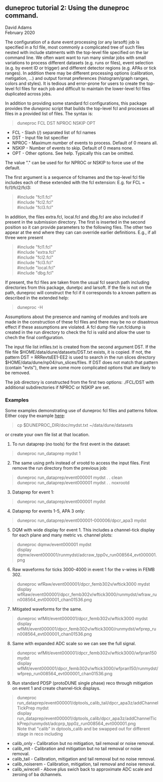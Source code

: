 ## duneproc tutorial 2: Using the duneproc command.

David Adams   
February 2020

The configuration of a dune event processing (or any larsoft) job is specified in a fcl
file, most commonly a complicated tree of such files nested with include statments
with the top-level file specified on the lar command line.
We often want want to run many similar jobs with small variations to process different
datasets (e.g. runs or files), event selection (e.g. by event ID or trigger)
and different detector regions (e.g. APAs or tick ranges).
In addition there may be different processing options (calibration, metigation, ...)
and output format preferences (histogram/graph ranges, colors and styles).
It is tedious and error-prone for users to create the top-level fcl files for each job
and difficult to maintain the lower-level fcl files duplicated across jobs.

In addition to providing some standard fcl configurations, this package provides the *duneproc*
script that builds the top-level fcl and processes all files in a provided list of files.
The syntax is:

> duneproc FCL DST NPROC NSKIP OPT

* FCL - Slash (/) separated list of fcl names
* DST - Input file list specifier
* NPROC - Maximum number of events to process. Default of 0 means all.
* NSKIP - Number of events to skip. Default of 0 means none.
* OPT - Other options. See help. Typically this can be omitted.

The value "." can be used for for NPROC or NSKIP to force use of the default.

The first argument is a sequence of fclnames and the top-level fcl
file includes each of these extended with the fcl extension:
E.g. for FCL = fcl1/fcl2/fcl3:

> #include "fcl1.fcl"  
> #include "fcl2.fcl"  
> #include "fcl3.fcl"  

In addition, the files extra.fcl, local.fcl and dbg.fcl are also included if
present in the submission directory.
The first is inserted in the second position so it can provide parameters
to the following files.
The other two appear at the end where they can can override earlier definitions.
E.g., if all three were present

> #include "fcl1.fcl"  
> #include "extra.fcl"  
> #include "fcl2.fcl"  
> #include "fcl3.fcl"  
> #include "local.fcl"  
> #include "dbg.fcl"

If present, the fcl files are taken from the usual fcl search path including
directories from this package, dunetpc and larsoft.
If the file is not on the path, duneproc will construct the fcl if it corresponds
to a known pattern as described in the extended help:

> duneproc -H

Assumptions about the presence and naming of modules and tools are made in the construction
of these fcl files and there may be no or disastrous effect if these assumptions are violated.
A fcl dump file run.fcldump is created in the run directory to check the fcl is valid and
allow the user to chech the final configuration.

The input file list infiles.txt is created from the second argument DST.
If the file file $HOME/data/dune/datasets/DST.txt exists, it is copied.
If not, the pattern DST = RRRevtsEE1-EE2 is used to search in the run slices directory
$HOME/data/dune/np04/run_slices/files.
If DST does not match that pattern (contain "evts"),
there are some more complicated options that are likely to be removed.

The job directory is constructed from the first two options: ./FCL/DST with
additional subdirectories if NPROC or NSKIP are set.

### Examples

Some examples demonstrating use of duneproc fcl files and patterns follow.
Either copy the example [here](mydst.txt):

> cp $DUNEPROC_DIR/doc/mydst.txt ~/data/dune/datasets

or create your own file list at that location.

1. To run dataprep (no tools) for the first event in the dataset:
> duneproc run_dataprep mydst 1

2. The same using pnfs instead of xrootd to access the input files.
First remove the run directory from the previous job:
> duneproc run_dataprep/event000001 mydst . . clean  
> duneproc run_dataprep/event000001 mydst . . noxrootd

3. Dataprep for event 1:
> duneproc run_dataprep/event000001 mydst

4. Dataprep for events 1-5, APA 3 only:
> duneproc run_dataprep/event000001-000006/dpcr_apa3 mydst 

5. DQM with wide display for event 1. This includes a channel-tick
display for each plane and many metric vs. channel plots:
> duneproc dqmw/event000001 mydst  
> display dqmw/event000001/runmydst/adcraw_tpp0v_run008564_evt000001.png 

6. Raw waveforms for ticks 3000-4000 in event 1 for the v-wires in FEMB 302.
> duneproc wfRaw/event000001/dpcr_femb302v/wftick3000 mydst  
> display wfRaw/event000001/dpcr_femb302v/wftick3000/runmydst/wfraw_run008564_evt000001_chan01536.png

7. Mitigated waveforms for the same.
> duneproc wfMit/event000001/dpcr_femb302v/wftick3000 mydst  
> display wfMit/event000001/dpcr_femb302v/wftick3000/runmydst/wfprep_run008564_evt000001_chan01536.png

8. Same with expanded ADC scale so we can see the full signal.
> duneproc wfMit/event000001/dpcr_femb302v/wftick3000/wfpran150 mydst  
> display wfMit/event000001/dpcr_femb302v/wftick3000/wfpran150/runmydst/wfprep_run008564_evt000001_chan01536.png 

9. Run standard PDSP (protoDUNE single phase) reco through mitigation on event 1 and create channel-tick displays.
> duneproc run_dataprep/event000001/dptools_calib_tail/dpcr_apa3z/addChannelTickPrep mydst  
> display run_dataprep/event000001/dptools_calib/dpcr_apa3z/addChannelTickPrep/runmydst/adcprp_tpp0z_run008564_evt000001.png  
Note that "calib" in dptools_calib and be swapped out for different stage in reco including
* calib_only - Calibration but no mitigation, tail removal or noise removal.
* calib_mit - Calibration and mitigation but no tail removal or noise removal.
* calib_tail - Calibration, mitigation and tail removal but no noise removal.
* calib_noiserem - Calibration, mitigation, tail removal and noise removal.
* calib_wirecell - Above plus swich back to approximate ADC scale and zeroing of ba dchannels.







